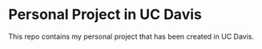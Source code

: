 # Personal Project in UC Davis

This repo contains my personal project that has been created in UC Davis.
